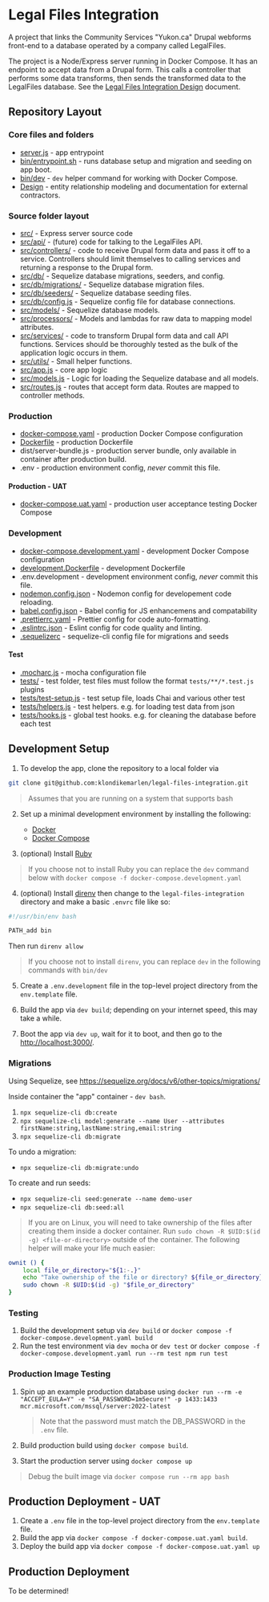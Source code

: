 # Legal Files Integration

A project that links the Community Services "Yukon.ca" Drupal webforms front-end
to a database operated by a company called LegalFiles.

The project is a Node/Express server running in Docker Compose. It has an
endpoint to accept data from a Drupal form. This calls a controller that
performs some data transforms, then sends the transformed data to the LegalFiles
database. See the
[Legal Files Integration Design](https://docs.google.com/document/d/1O40PVvLg3mR5D4rOay5NqxiXw3o1OdjrwO-JDWRD0oE)
document.

## Repository Layout

### Core files and folders

- [server.js](server.js) - app entrypoint
- [bin/entrypoint.sh](bin/entrypoint.sh) - runs database setup and migration and
  seeding on app boot.
- [bin/dev](bin/dev) - `dev` helper command for working with Docker Compose.
- [Design](Design) - entity relationship modeling and documentation for external
  contractors.

### Source folder layout

- [src/](src/) - Express server source code
- [src/api/](src/api/) - (future) code for talking to the LegalFiles API.
- [src/controllers/](src/controllers/) - code to receive Drupal form data and
  pass it off to a service. Controllers should limit themselves to calling
  services and returning a response to the Drupal form.
- [src/db/](src/db/) - Sequelize database migrations, seeders, and config.
- [src/db/migrations/](src/db/migrations/) - Sequelize database migration files.
- [src/db/seeders/](src/db/seeders/) - Sequelize database seeding files.
- [src/db/config.js](src/db/config.js) - Sequelize config file for database
  connections.
- [src/models/](src/models/) - Sequelize database models.
- [src/processors/](src/processors/) - Models and lambdas for raw data to
  mapping model attributes.
- [src/services/](src/services/) - code to transform Drupal form data and call
  API functions. Services should be thoroughly tested as the bulk of the
  application logic occurs in them.
- [src/utils/](src/utils/) - Small helper functions.
- [src/app.js](src/app.js) - core app logic
- [src/models.js](src/models.js) - Logic for loading the Sequelize database and
  all models.
- [src/routes.js](src/routes.js) - routes that accept form data. Routes are
  mapped to controller methods.

### Production

- [docker-compose.yaml](docker-compose.yaml) - production Docker Compose
  configuration
- [Dockerfile](Dockerfile) - production Dockerfile
- dist/server-bundle.js - production server bundle, only available in container
  after production build.
- .env - production environment config, _never_ commit this file.

#### Production - UAT

- [docker-compose.uat.yaml](docker-compose.yaml) - production user acceptance
  testing Docker Compose

### Development

- [docker-compose.development.yaml](docker-compose.development.yaml) -
  development Docker Compose configuration
- [development.Dockerfile](development.Dockerfile) - development Dockerfile
- .env.development - development environment config, _never_ commit this file.
- [nodemon.config.json](nodemon.config.json) - Nodemon config for developement
  code reloading.
- [babel.config.json](babel.config.json) - Babel config for JS enhancemens and
  compatability
- [.prettierrc.yaml](.prettierrc.yaml) - Prettier config for code
  auto-formatting.
- [.eslintrc.json](.eslintrc.json) - Eslint config for code quality and linting.
- [.sequelizerc](.sequelizerc) - sequelize-cli config file for migrations and
  seeds

#### Test

- [.mocharc.js](.mocharc.js) - mocha configuration file
- [tests/](tests/) - test folder, test files must follow the format
  `tests/**/*.test.js` plugins
- [tests/test-setup.js](tests/test-setup.js) - test setup file, loads Chai and
  various other test
- [tests/helpers.js](tests/helpers.js) - test helpers. e.g. for loading test
  data from json
- [tests/hooks.js](tests/hooks.js) - global test hooks. e.g. for cleaning the
  database before each test

## Development Setup

1. To develop the app, clone the repository to a local folder via

```bash
git clone git@github.com:klondikemarlen/legal-files-integration.git
```

> Assumes that you are running on a system that supports bash

2. Set up a minimal development environment by installing the following:

   - [Docker](https://docs.docker.com/engine/install/)
   - [Docker Compose](https://docs.docker.com/compose/install/)

3. (optional) Install
   [Ruby](https://www.ruby-lang.org/en/documentation/installation/)

> If you choose not to install Ruby you can replace the `dev` command below with
> `docker compose -f docker-compose.development.yaml`

4. (optional) Install [direnv](https://direnv.net/) then change to the
   `legal-files-integration` directory and make a basic `.envrc` file like so:

```bash
#!/usr/bin/env bash

PATH_add bin
```

Then run `direnv allow`

> If you choose not to install `direnv`, you can replace `dev` in the following
> commands with `bin/dev`

5. Create a `.env.development` file in the top-level project directory from the
   `env.template` file.
6. Build the app via `dev build`; depending on your internet speed, this may
   take a while.

7. Boot the app via `dev up`, wait for it to boot, and then go to the
   [http://localhost:3000/](http://localhost:3000/).

### Migrations

Using Sequelize, see https://sequelize.org/docs/v6/other-topics/migrations/

Inside container the "app" container - `dev bash`.

1. `npx sequelize-cli db:create`
2. `npx sequelize-cli model:generate --name User --attributes firstName:string,lastName:string,email:string`
3. `npx sequelize-cli db:migrate`

To undo a migration:

- `npx sequelize-cli db:migrate:undo`

To create and run seeds:

- `npx sequelize-cli seed:generate --name demo-user`
- `npx sequelize-cli db:seed:all`

> If you are on Linux, you will need to take ownership of the files after
> creating them inside a docker container. Run
> `sudo chown -R $UID:$(id -g) <file-or-directory>` outside of the container.
> The following helper will make your life much easier:

```bash
ownit () {
    local file_or_directory="${1:-.}"
    echo "Take ownership of the file or directory? ${file_or_directory}"
    sudo chown -R $UID:$(id -g) "$file_or_directory"
}
```

### Testing

1. Build the development setup via `dev build` or
   `docker compose -f docker-compose.development.yaml build`
2. Run the test environment via `dev mocha` or `dev test` or
   `docker compose -f docker-compose.development.yaml run --rm test npm run test`

### Production Image Testing

1. Spin up an example production database using
   `docker run --rm -e "ACCEPT_EULA=Y" -e "SA_PASSWORD=1m5ecure!" -p 1433:1433 mcr.microsoft.com/mssql/server:2022-latest`

   > Note that the password must match the DB_PASSWORD in the `.env` file.

2. Build production build using `docker compose build`.
3. Start the production server using `docker compose up`

> Debug the built image via `docker compose run --rm app bash`

## Production Deployment - UAT

1. Create a `.env` file in the top-level project directory from the
   `env.template` file.
2. Build the app via `docker compose -f docker-compose.uat.yaml build`.
3. Deploy the build app via `docker compose -f docker-compose.uat.yaml up`

## Production Deployment

To be determined!
